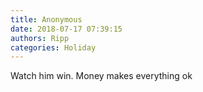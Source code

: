 ```yaml
---
title: Anonymous
date: 2018-07-17 07:39:15
authors: Ripp
categories: Holiday
---
```


 Watch him win.  Money makes everything ok
